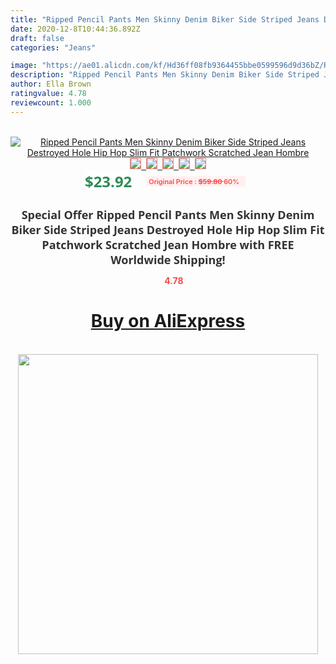 ```yaml
---
title: "Ripped Pencil Pants Men Skinny Denim Biker Side Striped Jeans Destroyed Hole Hip Hop Slim Fit Patchwork Scratched Jean Hombre"
date: 2020-12-8T10:44:36.892Z
draft: false
categories: "Jeans"

image: "https://ae01.alicdn.com/kf/Hd36ff08fb9364455bbe0599596d9d36bZ/Ripped-Pencil-Pants-Men-Skinny-Denim-Biker-Side-Striped-Jeans-Destroyed-Hole-Hip-Hop-Slim-Fit.jpg"
description: "Ripped Pencil Pants Men Skinny Denim Biker Side Striped Jeans Destroyed Hole Hip Hop Slim Fit Patchwork Scratched Jean Hombre"
author: Ella Brown
ratingvalue: 4.78
reviewcount: 1.000
---
```

<br>
<div style="text-align: center;">
<a href="https://s.click.aliexpress.com/e/_AKygjL" target="_blank" rel="nofollow noopener noreferrer"><img alt="Ripped Pencil Pants Men Skinny Denim Biker Side Striped Jeans Destroyed Hole Hip Hop Slim Fit Patchwork Scratched Jean Hombre" class="magnifier-image" src="https://ae01.alicdn.com/kf/Hd36ff08fb9364455bbe0599596d9d36bZ/Ripped-Pencil-Pants-Men-Skinny-Denim-Biker-Side-Striped-Jeans-Destroyed-Hole-Hip-Hop-Slim-Fit.jpg_640x640.jpg">
<br>
<img style="border:1px solid salmon" src="https://ae01.alicdn.com/kf/Hd36ff08fb9364455bbe0599596d9d36bZ/Ripped-Pencil-Pants-Men-Skinny-Denim-Biker-Side-Striped-Jeans-Destroyed-Hole-Hip-Hop-Slim-Fit.jpg_120x120.jpg">&nbsp;&nbsp;<img style="border:1px solid salmon" src="https://ae01.alicdn.com/kf/H164bdf85d5ea44b596dc29e9935f8c47s/Ripped-Pencil-Pants-Men-Skinny-Denim-Biker-Side-Striped-Jeans-Destroyed-Hole-Hip-Hop-Slim-Fit.jpg_120x120.jpg">&nbsp;&nbsp;<img style="border:1px solid salmon" src="https://ae01.alicdn.com/kf/Haad65e3b23664d8a8a693b058491c39by/Ripped-Pencil-Pants-Men-Skinny-Denim-Biker-Side-Striped-Jeans-Destroyed-Hole-Hip-Hop-Slim-Fit.jpg_120x120.jpg">&nbsp;&nbsp;<img style="border:1px solid salmon" src="https://ae01.alicdn.com/kf/Hb9f2bcd87977483ab7ab0d01638ac9b7E/Ripped-Pencil-Pants-Men-Skinny-Denim-Biker-Side-Striped-Jeans-Destroyed-Hole-Hip-Hop-Slim-Fit.jpg_120x120.jpg">&nbsp;&nbsp;<img style="border:1px solid salmon" src="https://ae01.alicdn.com/kf/Hb19dd116ed814ef5b6ec59680ab0902cO/Ripped-Pencil-Pants-Men-Skinny-Denim-Biker-Side-Striped-Jeans-Destroyed-Hole-Hip-Hop-Slim-Fit.jpg_120x120.jpg"></a></div><br0>
<div style="text-align: center;"><span style="background-color: white; border: 0px; box-sizing: border-box; color: seagreen; display: inline-block; font-family: &quot;open sans&quot; , &quot;arial&quot; , &quot;helvetica&quot; , sans-serif , &quot;heiti&quot;; font-size: 24px; font-stretch: inherit; font-weight: 700; line-height: inherit; margin: 0px 10px 0px 0px; padding: 0px; vertical-align: middle;">$23.92 </span>
<span style="background: rgb(255 , 241 , 241); border-radius: 3px; border: 0px; box-sizing: border-box; color: #ff4747; display: inline-block; font-family: inherit; font-size: 12px; font-stretch: inherit; font-style: inherit; font-variant: inherit; font-weight: 600; line-height: inherit; margin: 0px; padding: 2px 5px; transform: scale(0.9); vertical-align: middle;">Original Price : <b style="text-decoration: line-through;">$59.80 </b> 60%&nbsp;&nbsp;</span></div>
<h1 style="color: #333333; display: inline-block; font-family: &quot;open sans&quot; , &quot;arial&quot; , &quot;helvetica&quot; , sans-serif , &quot;heiti&quot;; font-size: 18px; font-stretch: inherit; font-weight: 700; text-align: center;">Special Offer Ripped Pencil Pants Men Skinny Denim Biker Side Striped Jeans Destroyed Hole Hip Hop Slim Fit Patchwork Scratched Jean Hombre with FREE Worldwide Shipping!</h1>
<div style="color: #ff4747; text-align: center;">
<img src="https://4.bp.blogspot.com/-M0ZcTcb-5uY/XleCXlxnR4I/AAAAAAAAAEc/OrjgMkXV1oMQFaCRZj5HQwOCBcu3w1FegCPcBGAYYCw/s1600/star.png" style="height: 15px;">&nbsp;<b>4.78</b></div>
<div class="button_cont" align="center"><a class="buynow_a" href="https://s.click.aliexpress.com/e/_AKygjL" target="_blank" rel="nofollow noopener noreferrer"><H1>Buy on AliExpress</H1></a></div><br>
<div class="separator" style="clear: both; text-align: center;">
<img src="https://lh3.googleusercontent.com/-pTy5HemUv9M/XlePHvY0dAI/AAAAAAAAAE4/0nX5iRUoIWY8eMW9Dpxeirr157OZliDIgCLcBGAsYHQ/s1600/badge.gif" width="480">
</div>

